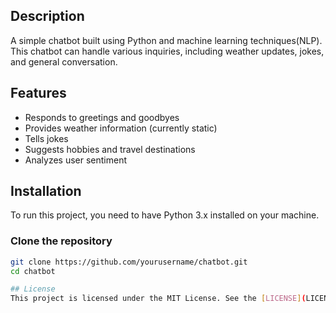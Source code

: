 
## Description
A simple chatbot built using Python and machine learning techniques(NLP). This chatbot can handle various inquiries, including weather updates, jokes, and general conversation.

## Features
- Responds to greetings and goodbyes
- Provides weather information (currently static)
- Tells jokes
- Suggests hobbies and travel destinations
- Analyzes user sentiment

## Installation

To run this project, you need to have Python 3.x installed on your machine. 

### Clone the repository
```bash
git clone https://github.com/yourusername/chatbot.git
cd chatbot

## License
This project is licensed under the MIT License. See the [LICENSE](LICENSE) file for details.
